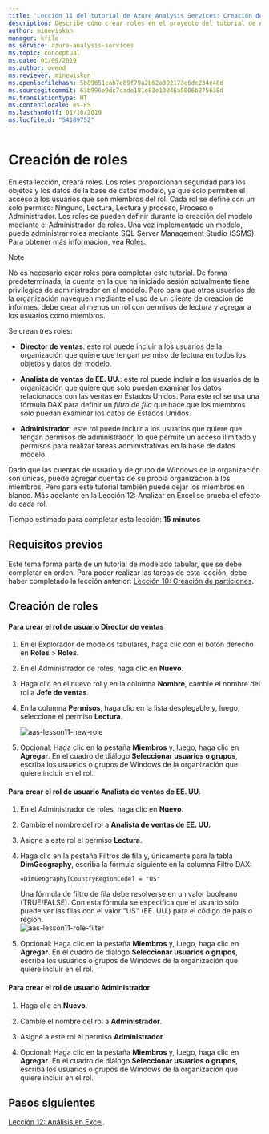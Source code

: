 ```yaml
---
title: 'Lección 11 del tutorial de Azure Analysis Services: Creación de roles | Microsoft Docs'
description: Describe cómo crear roles en el proyecto del tutorial de Azure Analysis Services.
author: minewiskan
manager: kfile
ms.service: azure-analysis-services
ms.topic: conceptual
ms.date: 01/09/2019
ms.author: owend
ms.reviewer: minewiskan
ms.openlocfilehash: 5b89051cab7e89f79a2b62a392173e6dc234e48d
ms.sourcegitcommit: 63b996e9dc7cade181e83e13046a5006b275638d
ms.translationtype: HT
ms.contentlocale: es-ES
ms.lasthandoff: 01/10/2019
ms.locfileid: "54189752"
---
```

# <a name="create-roles"></a>Creación de roles

En esta lección, creará roles. Los roles proporcionan seguridad para los objetos y los datos de la base de datos modelo, ya que solo permiten el acceso a los usuarios que son miembros del rol. Cada rol se define con un solo permiso: Ninguno, Lectura, Lectura y proceso, Proceso o Administrador. Los roles se pueden definir durante la creación del modelo mediante el Administrador de roles. Una vez implementado un modelo, puede administrar roles mediante SQL Server Management Studio (SSMS). Para obtener más información, vea [Roles](https://docs.microsoft.com/sql/analysis-services/tabular-models/roles-ssas-tabular).
  
> [!NOTE]  
> No es necesario crear roles para completar este tutorial. De forma predeterminada, la cuenta en la que ha iniciado sesión actualmente tiene privilegios de administrador en el modelo. Pero para que otros usuarios de la organización naveguen mediante el uso de un cliente de creación de informes, debe crear al menos un rol con permisos de lectura y agregar a los usuarios como miembros.  
  
Se crean tres roles:  
  
-   **Director de ventas**: este rol puede incluir a los usuarios de la organización que quiere que tengan permiso de lectura en todos los objetos y datos del modelo.  
  
-   **Analista de ventas de EE. UU.**: este rol puede incluir a los usuarios de la organización que quiere que solo puedan examinar los datos relacionados con las ventas en Estados Unidos. Para este rol se usa una fórmula DAX para definir un *filtro de fila* que hace que los miembros solo puedan examinar los datos de Estados Unidos.  
  
-   **Administrador**: este rol puede incluir a los usuarios que quiere que tengan permisos de administrador, lo que permite un acceso ilimitado y permisos para realizar tareas administrativas en la base de datos modelo.  
  
Dado que las cuentas de usuario y de grupo de Windows de la organización son únicas, puede agregar cuentas de su propia organización a los miembros, Pero para este tutorial también puede dejar los miembros en blanco. Más adelante en la Lección 12: Analizar en Excel se prueba el efecto de cada rol.  
  
Tiempo estimado para completar esta lección: **15 minutos**  
  
## <a name="prerequisites"></a>Requisitos previos  
Este tema forma parte de un tutorial de modelado tabular, que se debe completar en orden. Para poder realizar las tareas de esta lección, debe haber completado la lección anterior: [Lección 10: Creación de particiones](../tutorials/aas-lesson-10-create-partitions.md).  
  
## <a name="create-roles"></a>Creación de roles  
  
#### <a name="to-create-a-sales-manager-user-role"></a>Para crear el rol de usuario Director de ventas  
  
1.  En el Explorador de modelos tabulares, haga clic con el botón derecho en **Roles** > **Roles**.  
  
2.  En el Administrador de roles, haga clic en **Nuevo**.  
  
3.  Haga clic en el nuevo rol y en la columna **Nombre**, cambie el nombre del rol a **Jefe de ventas**.  
  
4.  En la columna **Permisos**, haga clic en la lista desplegable y, luego, seleccione el permiso **Lectura**. 

    ![aas-lesson11-new-role](../tutorials/media/aas-lesson11-new-role.png) 
  
5.  Opcional: Haga clic en la pestaña **Miembros** y, luego, haga clic en **Agregar**. En el cuadro de diálogo **Seleccionar usuarios o grupos**, escriba los usuarios o grupos de Windows de la organización que quiere incluir en el rol.  
  
#### <a name="to-create-a-sales-analyst-us-user-role"></a>Para crear el rol de usuario Analista de ventas de EE. UU.  
  
1.  En el Administrador de roles, haga clic en **Nuevo**.    
  
2.  Cambie el nombre del rol a **Analista de ventas de EE. UU.**  
  
3.  Asigne a este rol el permiso **Lectura**.  
  
4.  Haga clic en la pestaña Filtros de fila y, únicamente para la tabla **DimGeography**, escriba la fórmula siguiente en la columna Filtro DAX:  
  
    ```Administrator
    =DimGeography[CountryRegionCode] = "US" 
    ```
    
    Una fórmula de filtro de fila debe resolverse en un valor booleano (TRUE/FALSE). Con esta fórmula se especifica que el usuario solo puede ver las filas con el valor "US" (EE. UU.) para el código de país o región.  
    ![aas-lesson11-role-filter](../tutorials/media/aas-lesson11-role-filter.png) 
  
6.  Opcional: Haga clic en la pestaña **Miembros** y, luego, haga clic en **Agregar**. En el cuadro de diálogo **Seleccionar usuarios o grupos**, escriba los usuarios o grupos de Windows de la organización que quiere incluir en el rol.  
  
#### <a name="to-create-an-administrator-user-role"></a>Para crear el rol de usuario Administrador  
  
1.  Haga clic en **Nuevo**.  
  
2.  Cambie el nombre del rol a **Administrador**.  
  
3.  Asigne a este rol el permiso **Administrador**.  
  
4.  Opcional: Haga clic en la pestaña **Miembros** y, luego, haga clic en **Agregar**. En el cuadro de diálogo **Seleccionar usuarios o grupos**, escriba los usuarios o grupos de Windows de la organización que quiere incluir en el rol. 
  
  
## <a name="whats-next"></a>Pasos siguientes
[Lección 12: Análisis en Excel](../tutorials/aas-lesson-12-analyze-in-excel.md).

  
  
